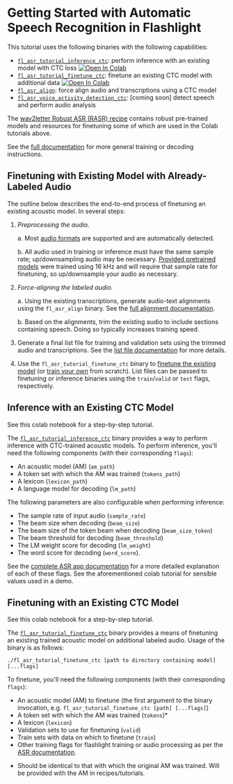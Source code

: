 # Getting Started with Automatic Speech Recognition in Flashlight

This tutorial uses the following binaries with the following capabilities:
- [`fl_asr_tutorial_inference_ctc`](https://github.com/facebookresearch/flashlight/blob/tutorial_docs/flashlight/app/asr/tutorial/README.md#inference-with-an-existing-ctc-model): perform inference with an existing model with CTC loss [![Open In Colab](https://colab.research.google.com/assets/colab-badge.svg)](https://colab.research.google.com/github/facebookresearch/flashlight/blob/master/flashlight/app/asr/tutorial/notebooks/InferenceCTC.ipynb)
- [`fl_asr_tutorial_finetune_ctc`](https://github.com/facebookresearch/flashlight/blob/tutorial_docs/flashlight/app/asr/tutorial/README.md#finetuning-with-an-existing-ctc-model): finetune an existing CTC model with additional data [![Open In Colab](https://colab.research.google.com/assets/colab-badge.svg)](https://colab.research.google.com/github/facebookresearch/flashlight/blob/master/flashlight/app/asr/tutorial/notebooks/FinetuneCTC.ipynb)
- [`fl_asr_align`](https://github.com/facebookresearch/flashlight/blob/master/flashlight/app/asr/tools/alignment): force align audio and transcriptions using a CTC model
- [`fl_asr_voice_activity_detection_ctc`](https://github.com/facebookresearch/flashlight/blob/master/flashlight/app/asr/tools): [coming soon] detect speech and perform audio analysis

The [wav2letter Robust ASR (RASR) recipe](https://github.com/facebookresearch/wav2letter/tree/master/recipes/rasr) contains robust pre-trained models and resources for finetuning some of which are used in the Colab tutorials above.

See the [full documentation](https://github.com/facebookresearch/flashlight/blob/tutorial_docs/flashlight/app/asr) for more general training or decoding instructions.

## Finetuning with Existing Model with Already-Labeled Audio

The outline below describes the end-to-end process of finetuning an existing acoustic model. In several steps:
1. *Preprocessing the audio.*

    a. Most [audio formats](http://libsndfile.github.io/libsndfile/formats.html) are supported and are automatically detected.

    b. All audio used in training or inference must have the same sample rate; up/downsampling audio may be necessary. [Provided pretrained models](https://github.com/facebookresearch/wav2letter/tree/master/recipes/rasr) were trained using 16 kHz and will require that sample rate for finetuning, so up/downsample your audio as necessary.

2. *Force-aligning the labeled audio.*

    a. Using the existing transcriptions, generate audio-text alignments using the `fl_asr_align` binary. See the [full alignment documentation](https://github.com/facebookresearch/flashlight/blob/master/flashlight/app/asr/tools/alignment).

    b. Based on the alignments, trim the existing audio to include sections containing speech. Doing so typically increases training speed.
  
3. Generate a final list file for training and validation sets using the trimmed audio and transcriptions. See the [list file documentation](https://github.com/facebookresearch/flashlight/blob/tutorial_docs/flashlight/app/asr/README.md#audio-and-transcriptions-data) for more details.

4. Use the `fl_asr_tutorial_finetune_ctc` binary to [finetune the existing model](https://github.com/facebookresearch/flashlight/blob/tutorial_docs/flashlight/app/asr/tutorial/README.md#finetuning-with-an-existing-ctc-model) (or [train your own](https://github.com/facebookresearch/flashlight/blob/tutorial_docs/flashlight/app/asr/README.md#how-to-train-acoustic-model) from scratch). List files can be passed to finetuning or inference binaries using the `train`/`valid` or `test` flags, respectively.

## Inference with an Existing CTC Model

See this colab notebook for a step-by-step tutorial.

The [`fl_asr_tutorial_inference_ctc`](https://github.com/facebookresearch/flashlight/blob/master/flashlight/app/asr/tutorial/InferenceCTC.cpp) binary provides a way to perform inference with CTC-trained acoustic models. To perform inference, you'll need the following components (with their corresponding `flags`):
- An acoustic model (AM) (`am_path`)
- A token set with which the AM was trained (`tokens_path`)
- A lexicon (`lexicon_path`)
- A language model for decoding (`lm_path`)

The following parameters are also configurable when performing inference:
- The sample rate of input audio (`sample_rate`)
- The beam size when decoding (`beam_size`)
- The beam size of the token beam when decoding (`beam_size_token`)
- The beam threshold for decoding (`beam_threshold`)
- The LM weight score for decoding (`lm_weight`)
- The word score for decoding (`word_score`).

See the [complete ASR app documentation](https://github.com/facebookresearch/flashlight/blob/tutorial_docs/flashlight/app/asr/README.md) for a more detailed explanation of each of these flags. See the aforementioned colab tutorial for sensible values used in a demo.

## Finetuning with an Existing CTC Model

See this colab notebook for a step-by-step tutorial.

The [`fl_asr_tutorial_finetune_ctc`](https://github.com/facebookresearch/flashlight/blob/tutorial_docs/flashlight/app/asr/tutorial/FinetuneCTC.cpp) binary provides a means of finetuning an existing trained acoustic model on additional labeled audio. Usage of the binary is as follows:
```
./fl_asr_tutorial_finetune_ctc [path to directory containing model] [...flags]
```
To finetune, you'll need the following components (with their corresponding `flags`):
- An acoustic model (AM) to finetune (the first argument to the binary invocation, e.g. `fl_asr_tutorial_finetune_ctc [path] [...flags]`)
- A token set with which the AM was trained (`tokens`)*
- A lexicon (`lexicon`)
- Validation sets to use for finetuning (`valid`)
- Train sets with data on which to finetune (`train`)
- Other training flags for flashlight training or audio processing as per the [ASR documentation](https://github.com/facebookresearch/flashlight/blob/tutorial_docs/flashlight/app/asr/README.md).

* Should be identical to that with which the original AM was trained. Will be provided with the AM in recipes/tutorials.
